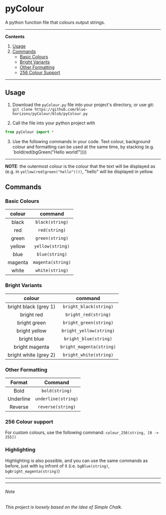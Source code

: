 # pyColour

A python function file that colours output strings.

---
**Contents**
1. [Usage](#usage)
2. [Commands](#commands)
    - [Basic Colours](#basic-colours)
    - [Bright Variants](#bright-variants)
    - [Other Formatting](#other-formatting)
    - [256 Colour Support](#256-colour-support)


---


## **Usage**

1. Download the  `pyColour.py`  file into your project's directory, or use git:  `git clone https://github.com/blue-horizons/pyColour/blob/pyColour.py`

2. Call the file into your python project with

```python
from pyColour import *
```

3. Use the following commands in your code.
    Text colour, background colour and formatting can be used at the same time, by stacking (e.g. `bold(red(bgGreen("Hello world!"))))
---
**NOTE**: the outermost colour is the colour that the text will be displayed as (e.g. in `yellow(red(green("hello"))))`, "hello" will be displayed in yellow.

## **Commands**


### **Basic Colours**
**colour**|**command**
:-----:|:-----:
black|`black(string)`
red|`red(string)`
green|`green(string)`
yellow|`yellow(string)`
blue|`blue(string)`
magenta|`magenta(string)`
white|`white(string)`



### **Bright Variants**
**colour**|**command**
:-----:|:-----:
bright black (grey 1)|`bright_black(string)`
bright red|`bright_red(string)`
bright green|`bright_green(string)`
bright yellow|`bright_yellow(string)`
bright blue|`bright_blue(string)`
bright magenta|`bright_magenta(string)`
bright white (grey 2)|`bright_white(string)`



### **Other Formatting**
**Format**|**Command**
:-----:|:-----:
Bold|`bold(string)`
Underline|`underline(string)`
Reverse|`reverse(string)`



### **256 Colour support**

For custom colours, use the following command:
`colour_256(string, [0 -> 255])`

### Highlighting

Highlighting is also possible, and you can use the same commands as before, just with `bg` infront of it (i.e. `bgBlue(string)`, `bgBright_magenta(string)`)

---
---

###### Note
###### This project is loosely based on the idea of Simple Chalk.